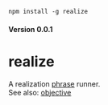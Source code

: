 `npm install -g realize`

#### Version 0.0.1

realize
=======

A realization [phrase](https://github.com/nomilous/phrase) runner.<br />
See also: [objective](https://github.com/nomilous/objective)

